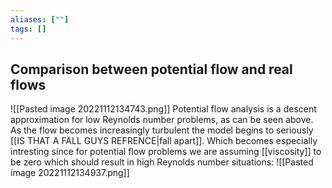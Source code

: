 ```yaml
---
aliases: [""]
tags: []
---
```


## Comparison between potential flow and real flows
![[Pasted image 20221112134743.png]]
Potential flow analysis is a descent approximation for low Reynolds number problems, as can be seen above. As the flow becomes increasingly turbulent the model begins to seriously [[IS THAT A FALL GUYS REFRENCE|fall apart]]. Which becomes especially intresting since for potential flow problems we are assuming [[viscosity]] to be zero which should result in high Reynolds number situations:
![[Pasted image 20221112134937.png]]
